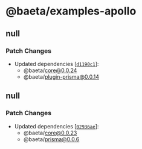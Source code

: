 # @baeta/examples-apollo

## null

### Patch Changes

- Updated dependencies [[`d1190c1`](https://github.com/andreisergiu98/baeta/commit/d1190c10e3c259c73ddeeb73a4bd312b22bf2ea4)]:
  - @baeta/core@0.0.24
  - @baeta/plugin-prisma@0.0.14

## null

### Patch Changes

- Updated dependencies [[`02936ae`](https://github.com/andreisergiu98/baeta/commit/02936aeb606c75a2a79b6ce4524851c6c62afb82)]:
  - @baeta/core@0.0.23
  - @baeta/prisma@0.0.6
